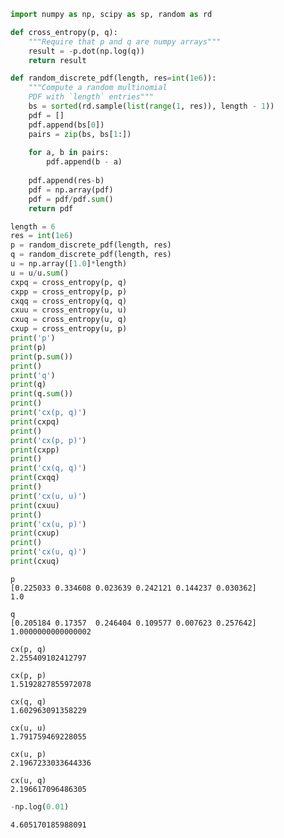 ```python
import numpy as np, scipy as sp, random as rd

def cross_entropy(p, q):
    """Require that p and q are numpy arrays"""
    result = -p.dot(np.log(q))
    return result
```


```python
def random_discrete_pdf(length, res=int(1e6)):
    """Compute a random multinomial 
    PDF with `length` entries"""
    bs = sorted(rd.sample(list(range(1, res)), length - 1))
    pdf = []
    pdf.append(bs[0])
    pairs = zip(bs, bs[1:])
    
    for a, b in pairs:
        pdf.append(b - a)
        
    pdf.append(res-b)
    pdf = np.array(pdf)
    pdf = pdf/pdf.sum()
    return pdf
```


```python
length = 6
res = int(1e6)
p = random_discrete_pdf(length, res)
q = random_discrete_pdf(length, res)
u = np.array([1.0]*length)
u = u/u.sum()
cxpq = cross_entropy(p, q)
cxpp = cross_entropy(p, p)
cxqq = cross_entropy(q, q)
cxuu = cross_entropy(u, u)
cxuq = cross_entropy(u, q)
cxup = cross_entropy(u, p)
print('p')
print(p)
print(p.sum())
print()
print('q')
print(q)
print(q.sum())
print()
print('cx(p, q)')
print(cxpq)
print()
print('cx(p, p)')
print(cxpp)
print()
print('cx(q, q)')
print(cxqq)
print()
print('cx(u, u)')
print(cxuu)
print()
print('cx(u, p)')
print(cxup)
print()
print('cx(u, q)')
print(cxuq)
```

    p
    [0.225033 0.334608 0.023639 0.242121 0.144237 0.030362]
    1.0
    
    q
    [0.205184 0.17357  0.246404 0.109577 0.007623 0.257642]
    1.0000000000000002
    
    cx(p, q)
    2.255409102412797
    
    cx(p, p)
    1.5192827855972078
    
    cx(q, q)
    1.602963091358229
    
    cx(u, u)
    1.791759469228055
    
    cx(u, p)
    2.1967233033644336
    
    cx(u, q)
    2.196617096486305



```python
-np.log(0.01)
```




    4.605170185988091




```python

```


```python

```


```python

```


```python

```

